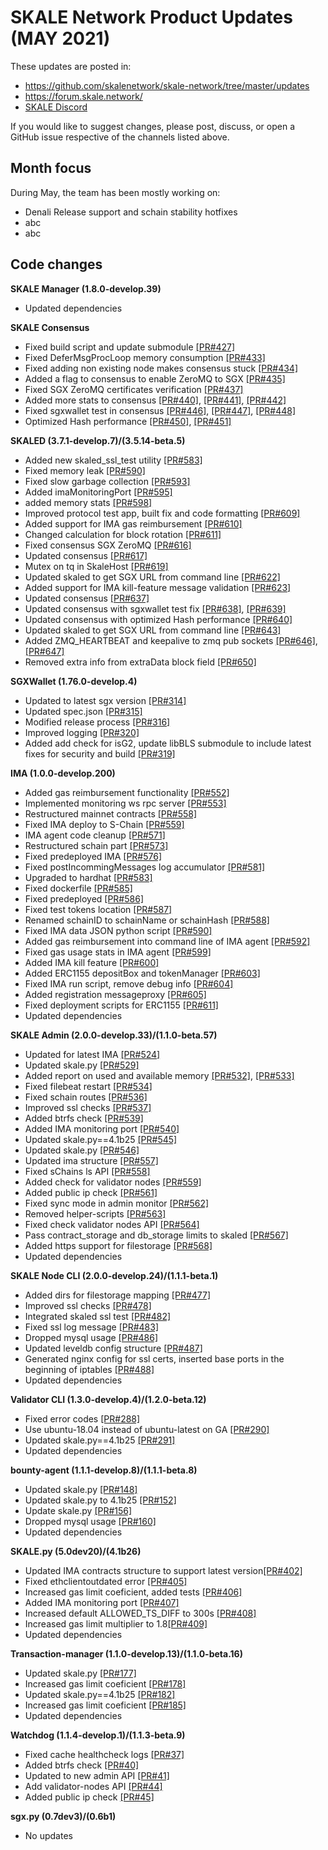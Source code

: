 # SKALE Network Product Updates (MAY 2021)

These updates are posted in: 

-   <https://github.com/skalenetwork/skale-network/tree/master/updates>
-   <https://forum.skale.network/>
-   [SKALE Discord](https://discord.gg/vvUtWJB)

If you would like to suggest changes, please post, discuss, or open a GitHub issue respective of the channels listed above.

## Month focus

During May, the team has been mostly working on:

-   Denali Release support and schain stability hotfixes
-   abc
-   abc

## Code changes

**SKALE Manager (1.8.0-develop.39)**

-   Updated dependencies

**SKALE Consensus**

-   Fixed build script and update submodule [\[PR#427\]](https://github.com/skalenetwork/skale-consensus/pull/427)
-   Fixed DeferMsgProcLoop memory consumption [\[PR#433\]](https://github.com/skalenetwork/skale-consensus/pull/433)
-   Fixed adding non existing node makes consensus stuck [\[PR#434\]](https://github.com/skalenetwork/skale-consensus/pull/434)
-   Added a flag to consensus to enable ZeroMQ to SGX [\[PR#435\]](https://github.com/skalenetwork/skale-consensus/pull/435)
-   Fixed SGX ZeroMQ certificates verification [\[PR#437\]](https://github.com/skalenetwork/skale-consensus/pull/437)
-   Added more stats to consensus [\[PR#440\]](https://github.com/skalenetwork/skale-consensus/pull/440), [\[PR#441\]](https://github.com/skalenetwork/skale-consensus/pull/441), [\[PR#442\]](https://github.com/skalenetwork/skale-consensus/pull/442)
-   Fixed sgxwallet test in consensus [\[PR#446\]](https://github.com/skalenetwork/skale-consensus/pull/446), [\[PR#447\]](https://github.com/skalenetwork/skale-consensus/pull/447), [\[PR#448\]](https://github.com/skalenetwork/skale-consensus/pull/448)
-   Optimized Hash performance [\[PR#450\]](https://github.com/skalenetwork/skale-consensus/pull/450), [\[PR#451\]](https://github.com/skalenetwork/skale-consensus/pull/451)

**SKALED (3.7.1-develop.7)/(3.5.14-beta.5)**

-   Added new skaled_ssl_test utility  [\[PR#583\]](https://github.com/skalenetwork/skaled/pull/583)
-   Fixed memory leak [\[PR#590\]](https://github.com/skalenetwork/skaled/pull/590)
-   Fixed slow garbage collection  [\[PR#593\]](https://github.com/skalenetwork/skaled/pull/593)
-   Added imaMonitoringPort [\[PR#595\]](https://github.com/skalenetwork/skaled/pull/595)
-   added memory stats [\[PR#598\]](https://github.com/skalenetwork/skaled/pull/598)
-   Improved protocol test app, built fix and code formatting [\[PR#609\]](https://github.com/skalenetwork/skaled/pull/609)
-   Added support for IMA gas reimbursement [\[PR#610\]](https://github.com/skalenetwork/skaled/pull/610)
-   Changed calculation for block rotation [\[PR#611\]](https://github.com/skalenetwork/skaled/pull/611)
-   Fixed consensus SGX ZeroMQ [\[PR#616\]](https://github.com/skalenetwork/skaled/pull/616)
-   Updated consensus [\[PR#617\]](https://github.com/skalenetwork/skaled/pull/617)
-   Mutex on tq in SkaleHost [\[PR#619\]](https://github.com/skalenetwork/skaled/pull/619)
-   Updated skaled to get SGX URL from command line [\[PR#622\]](https://github.com/skalenetwork/skaled/pull/622)
-   Added support for IMA kill-feature message validation [\[PR#623\]](https://github.com/skalenetwork/skaled/pull/623)
-   Updated consensus [\[PR#637\]](https://github.com/skalenetwork/skaled/pull/637)
-   Updated consensus with sgxwallet test fix [\[PR#638\]](https://github.com/skalenetwork/skaled/pull/638), [\[PR#639\]](https://github.com/skalenetwork/skaled/pull/639)
-   Updated consensus with optimized Hash performance [\[PR#640\]](https://github.com/skalenetwork/skaled/pull/640)
-   Updated skaled to get SGX URL from command line [\[PR#643\]](https://github.com/skalenetwork/skaled/pull/643)
-   Added ZMQ_HEARTBEAT and keepalive to zmq pub sockets [\[PR#646\]](https://github.com/skalenetwork/skaled/pull/646), [\[PR#647\]](https://github.com/skalenetwork/skaled/pull/647)
-   Removed extra info from extraData block field [\[PR#650\]](https://github.com/skalenetwork/skaled/pull/650)

**SGXWallet (1.76.0-develop.4)**

-   Updated to latest sgx version [\[PR#314\]](https://github.com/skalenetwork/SGXWallet/pull/314)
-   Updated spec.json [\[PR#315\]](https://github.com/skalenetwork/SGXWallet/pull/315)
-   Modified release process [\[PR#316\]](https://github.com/skalenetwork/SGXWallet/pull/316)
-   Improved logging [\[PR#320\]](https://github.com/skalenetwork/SGXWallet/pull/320)
-   Added add check for isG2, update libBLS submodule to include latest fixes for security and build [\[PR#319\]](https://github.com/skalenetwork/SGXWallet/pull/319)

**IMA (1.0.0-develop.200)**

-   Added gas reimbursement functionality [\[PR#552\]](https://github.com/skalenetwork/ima/pull/552)
-   Implemented monitoring ws rpc server [\[PR#553\]](https://github.com/skalenetwork/ima/pull/553)
-   Restructured mainnet contracts [\[PR#558\]](https://github.com/skalenetwork/ima/pull/558)
-   Fixed IMA deploy to S-Chain [\[PR#559\]](https://github.com/skalenetwork/ima/pull/559)
-   IMA agent code cleanup [\[PR#571\]](https://github.com/skalenetwork/ima/pull/571)
-   Restructured schain part [\[PR#573\]](https://github.com/skalenetwork/ima/pull/573)
-   Fixed predeployed IMA  [\[PR#576\]](https://github.com/skalenetwork/ima/pull/576)
-   Fixed postIncommingMessages log accumulator [\[PR#581\]](https://github.com/skalenetwork/ima/pull/581)
-   Upgraded to hardhat [\[PR#583\]](https://github.com/skalenetwork/ima/pull/583)
-   Fixed dockerfile [\[PR#585\]](https://github.com/skalenetwork/ima/pull/585)
-   Fixed predeployed [\[PR#586\]](https://github.com/skalenetwork/ima/pull/586)
-   Fixed test tokens location [\[PR#587\]](https://github.com/skalenetwork/ima/pull/587)
-   Renamed schainID to schainName or schainHash [\[PR#588\]](https://github.com/skalenetwork/ima/pull/588)
-   Fixed IMA data JSON python script [\[PR#590\]](https://github.com/skalenetwork/ima/pull/590)
-   Added gas reimbursement into command line of IMA agent [\[PR#592\]](https://github.com/skalenetwork/ima/pull/592)
-   Fixed gas usage stats in IMA agent [\[PR#599\]](https://github.com/skalenetwork/ima/pull/599)
-   Added IMA kill feature [\[PR#600\]](https://github.com/skalenetwork/ima/pull/600)
-   Added ERC1155 depositBox and tokenManager [\[PR#603\]](https://github.com/skalenetwork/ima/pull/603)
-   Fixed IMA run script, remove debug info [\[PR#604\]](https://github.com/skalenetwork/ima/pull/604)
-   Added registration messageproxy [\[PR#605\]](https://github.com/skalenetwork/ima/pull/605)
-   Fixed deployment scripts for ERC1155 [\[PR#611\]](https://github.com/skalenetwork/ima/pull/611)
-   Updated dependencies

**SKALE Admin (2.0.0-develop.33)/(1.1.0-beta.57)**

-   Updated for latest IMA [\[PR#524\]](https://github.com/skalenetwork/skale-admin/pull/524)
-   Updated skale.py [\[PR#529\]](https://github.com/skalenetwork/skale-admin/pull/529)
-   Added report on used and available memory [\[PR#532\]](https://github.com/skalenetwork/skale-admin/pull/532), [\[PR#533\]](https://github.com/skalenetwork/skale-admin/pull/533)
-   Fixed filebeat restart [\[PR#534\]](https://github.com/skalenetwork/skale-admin/pull/534)
-   Fixed schain routes  [\[PR#536\]](https://github.com/skalenetwork/skale-admin/pull/536)
-   Improved ssl checks [\[PR#537\]](https://github.com/skalenetwork/skale-admin/pull/537)
-   Added btrfs check [\[PR#539\]](https://github.com/skalenetwork/skale-admin/pull/539)
-   Added IMA monitoring port [\[PR#540\]](https://github.com/skalenetwork/skale-admin/pull/540)
-   Updated skale.py==4.1b25 [\[PR#545\]](https://github.com/skalenetwork/skale-admin/pull/545)
-   Updated skale.py [\[PR#546\]](https://github.com/skalenetwork/skale-admin/pull/546)
-   Updated ima structure [\[PR#557\]](https://github.com/skalenetwork/skale-admin/pull/557)
-   Fixed sChains ls API [\[PR#558\]](https://github.com/skalenetwork/skale-admin/pull/558)
-   Added check for validator nodes [\[PR#559\]](https://github.com/skalenetwork/skale-admin/pull/559)
-   Added public ip check [\[PR#561\]](https://github.com/skalenetwork/skale-admin/pull/561)
-   Fixed sync mode in admin monitor [\[PR#562\]](https://github.com/skalenetwork/skale-admin/pull/562)
-   Removed helper-scripts [\[PR#563\]](https://github.com/skalenetwork/skale-admin/pull/563)
-   Fixed check validator nodes API [\[PR#564\]](https://github.com/skalenetwork/skale-admin/pull/564)
-   Pass contract_storage and db_storage limits to skaled [\[PR#567\]](https://github.com/skalenetwork/skale-admin/pull/567)
-   Added https support for filestorage [\[PR#568\]](https://github.com/skalenetwork/skale-admin/pull/568)
-   Updated dependencies

**SKALE Node CLI (2.0.0-develop.24)/(1.1.1-beta.1)**

-   Added dirs for filestorage mapping [\[PR#477\]](https://github.com/skalenetwork/skale-node-cli/pull/477)
-   Improved ssl checks [\[PR#478\]](https://github.com/skalenetwork/skale-node-cli/pull/478)
-   Integrated skaled ssl test [\[PR#482\]](https://github.com/skalenetwork/skale-node-cli/pull/482)
-   Fixed ssl log message [\[PR#483\]](https://github.com/skalenetwork/skale-node-cli/pull/483)
-   Dropped mysql usage [\[PR#486\]](https://github.com/skalenetwork/skale-node-cli/pull/486)
-   Updated leveldb config structure [\[PR#487\]](https://github.com/skalenetwork/skale-node-cli/pull/487)
-   Generated nginx config for ssl certs, inserted base ports in the beginning of iptables [\[PR#488\]](https://github.com/skalenetwork/skale-node-cli/pull/488)
-   Updated dependencies

**Validator CLI (1.3.0-develop.4)/(1.2.0-beta.12)**

-   Fixed error codes [\[PR#288\]](https://github.com/skalenetwork/validator-cli/pull/288)
-   Use ubuntu-18.04 instead of ubuntu-latest on GA [\[PR#290\]](https://github.com/skalenetwork/validator-cli/pull/290)
-   Updated skale.py==4.1b25 [\[PR#291\]](https://github.com/skalenetwork/validator-cli/pull/291)
-   Updated dependencies

**bounty-agent (1.1.1-develop.8)/(1.1.1-beta.8)**

-   Updated skale.py [\[PR#148\]](https://github.com/skalenetwork/bounty-agent/pull/148)
-   Updated skale.py to 4.1b25 [\[PR#152\]](https://github.com/skalenetwork/bounty-agent/pull/152)
-   Update skale.py [\[PR#156\]](https://github.com/skalenetwork/bounty-agent/pull/156)
-   Dropped mysql usage [\[PR#160\]](https://github.com/skalenetwork/bounty-agent/pull/160)
-   Updated dependencies

**SKALE.py (5.0dev20)/(4.1b26)**

-   Updated IMA contracts structure to support latest version[\[PR#402\]](https://github.com/skalenetwork/skale.py/pull/402)
-   Fixed ethclientoutdated error [\[PR#405\]](https://github.com/skalenetwork/skale.py/pull/405)
-   Increased gas limit coeficient, added tests [\[PR#406\]](https://github.com/skalenetwork/skale.py/pull/406)
-   Added IMA monitoring port [\[PR#407\]](https://github.com/skalenetwork/skale.py/pull/407)
-   Increased default ALLOWED_TS_DIFF to 300s [\[PR#408\]](https://github.com/skalenetwork/skale.py/pull/408)
-   Increased gas limit multiplier to 1.8[\[PR#409\]](https://github.com/skalenetwork/skale.py/pull/409)
-   Updated dependencies

**Transaction-manager (1.1.0-develop.13)/(1.1.0-beta.16)**

-   Updated skale.py [\[PR#177\]](https://github.com/skalenetwork/transaction-manager/pull/177)
-   Increased gas limit coeficient [\[PR#178\]](https://github.com/skalenetwork/transaction-manager/pull/178)
-   Updated skale.py==4.1b25 [\[PR#182\]](https://github.com/skalenetwork/transaction-manager/pull/182)
-   Increased gas limit coeficient [\[PR#185\]](https://github.com/skalenetwork/transaction-manager/pull/185)
-   Updated dependencies

**Watchdog (1.1.4-develop.1)/(1.1.3-beta.9)**

-   Fixed cache healthcheck logs [\[PR#37\]](https://github.com/skalenetwork/skale-watchdog/pull/37)
-   Added btrfs check [\[PR#40\]](https://github.com/skalenetwork/skale-watchdog/pull/40)
-   Updated to new admin API [\[PR#41\]](https://github.com/skalenetwork/skale-watchdog/pull/41)
-   Add validator-nodes API [\[PR#44\]](https://github.com/skalenetwork/skale-watchdog/pull/44)
-   Added public ip check [\[PR#45\]](https://github.com/skalenetwork/skale-watchdog/pull/45)

**sgx.py (0.7dev3)/(0.6b1)**

-   No updates


